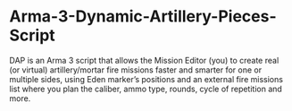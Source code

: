 # Arma-3-Dynamic-Artillery-Pieces-Script
DAP is an Arma 3 script that allows the Mission Editor (you) to create real (or virtual) artillery/mortar fire missions faster and smarter for one or multiple sides, using Eden marker’s positions and an external fire missions list where you plan the caliber, ammo type, rounds, cycle of repetition and more.
